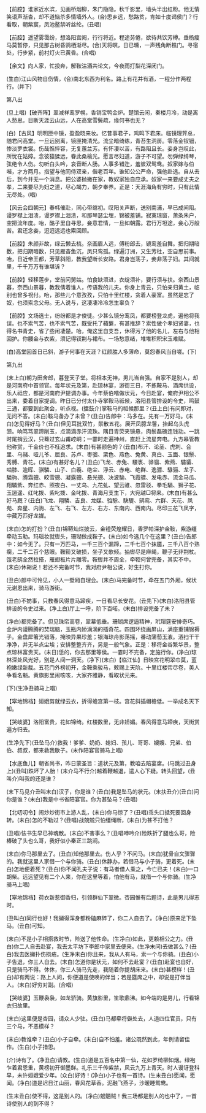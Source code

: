 <!-- { "loadSidebar": true } -->
【前腔】谁家近水滨，见画桥烟柳，朱门隐隐。秋千影里，墙头半出红粉。他无情笑语声渐杳，却不道恼杀多情墙外人。(合)思乡远，愁路贫，肯如十度谒侯门？行看取，朝紫宸，凤池鳌禁听丝纶。(丑唱)

【前腔】遥望雾霭纷，想洛阳宫阙，行行将近。程途劳倦，欲待共饮芳樽。垂杨瘦马莫暂停，只见那古树昏鸦栖渐尽。(合)天将暝，日已曛，一声残角断樵门。寻宿处，行步紧，前村灯火已黄昏。(合唱)

【余文】向人家，忙投奔，解鞍沽酒共论文，今夜雨打梨花深闭门。

(生白)江山风物自伤情，(合)南北东西为利名。路上有花并有酒，一程分作两程行。(并下)


第八出

(旦上唱)【破齐阵】翠减祥鸾罗幌，香销宝鸭金炉。楚馆云闲，秦楼月冷，动是离人愁思。目断天涯云山远，人在高堂雪鬓疏，缘何书也无？

(白)【古风】明明匣中镜，盈盈晓来妆。忆昔事君子，鸡鸣下君床。临镜理笄总，随君问高堂。一旦远别离，镜匣掩清光。流尘暗绮练，青苔生洞房。零落金钗钿，惨淡罗衣裳。伤哉憔悴容，无复蕙兰芳。有怀凄以苦，有路阻且长。妾身岂叹此，所忧在姑嫜。念彼猿猱远，眷此桑榆光。愿言尽妇道，游子不可望。勿弹绿绮琴，弦绝令人伤。勿听白头吟，哀音断人肠。人事多错迕，羞彼双鸳鸯。奴家嫁与伯喈，才方两月。指望与他同侍双亲，偕老百年。谁知公公严命，强他赴选。自从去后，到今并无一个消息。把公婆抛撇在家，教奴家独自应承。奴家一来要成丈夫之孝，二来要尽为妇之道，尽心竭力，朝夕奉养。正是：天涯海角有穷时，只有此情无尽处。(唱)

【风云会四朝元】春帏催赴，同心带绾初。叹阳关声断，送别南浦，早已成间阻。谩罗襟上泪渍，谩罗襟上泪渍，和那琴瑟尘埋，锦被羞铺。寂寞琼窗，萧条朱户，空把流年度。咍，酩子里自寻思，妾意君情，一旦如朝露。君行万坦途，妾心万般苦。君还念妾，迢迢远远也索回顾。

【前腔】朱颜非故，绿云懒去梳。奈画眉人远，傅粉郎去，镜鸾羞自舞。把归期暗数，把归期暗数，只见雁杳鱼沉，凤只鸾孤。绿遍汀洲，又生芳杜，空自思前事。咍，日近帝王都，芳草斜阳，教我望断长安路。君身岂荡子，妾非荡子妇。其间就里，千千万万有谁堪诉？

【前腔】轻移莲步，堂前问舅姑。怕食缺须进，衣绽须补，要行须与扶。奈西山景暮，奈西山景暮，教我倩着谁人，传语我的儿夫。你身上青云，只怕亲归黄土，临别也曾多祝付。咍，那些儿个意孜孜，只怕十里红楼，贪着人豪富。虽然是忘了奴，也须索念父母。无人说与，这凄凄冷冷怎生辜负？

【前腔】文场选士，纷纷都是才俊徒。少甚么镜分鸾凤，都要榜登龙虎，遍他将我误。也不索气苦，也不索气苦，既受托了蘋蘩，有甚推辞？索性做个孝妇贤妻，也得名书青史，省了些闲凄楚。咍，俺这里自支吾，休得污了他的名儿，左右与他相回护。你腰金与衣紫，须记得钗荆与裙布。一场愁意绪，堆堆积积宋玉难赋。

(白)高堂回首日已斜，游子何事在天涯？红颜胜人多薄命，莫怨春风当自嗟。(下)


第九出

(末上白)朝为田舍郎，暮登天子堂。将相本无神，男儿当自强。自家不是别人，却是河南府中首领官。每年状元及第，赴琼林宴，游街三日，不拣鞍马、酒席供设，乐人祗应，都是河南府尹提调办事。今年蔡伯喈做状元，今日赴宴，俺府尹相公不出来，委着自家提调。昨日已分付太仆寺掌鞍马祗候，洛阳县管排设的令史，鸣鼓三通，都要到此聚会，听点视。(擂鼓介)掌鞍马的祗候那里？(丑上白)有问即对，无问不答。(末白)鞍马备办了未曾？(丑白)告郎中：马多在。先有一万好马。(末白)怎见得好马？(丑白)但见耳批双竹，鬃散五花。展开凤臆龙鬐，抬起乌头虎颔。响笃笃翠蹄削玉，点滴滴赤汗流珠。隅目青荧夹镜悬，肉鬃磊磈连钱动。一跳时尾捎云汉，只蓦过玄山甫崆峒；一霎时走遍神州，直赶上流星奔电。九方皋管教他称赏，千金价也不枉追求。(末白)有甚颜色的？(丑白)布汗、论圣、虎刺、合里、乌赭、哑儿爷、屈良、苏卢、枣骝、栗色、燕色、兔黄、真白、玉面、银鬃、秀膊、青花。(末白)有甚好名儿？(丑白)飞龙、赤兔、騕褭、骅骝、紫燕、驌骦、啮膝、逾晖、骐驎、山子、白羲、绝尘、浮云、赤电、绝群、逸骠、騄骊、龙子、驎驹、腾霜骢、皎雪骢、凝露骢、悬光骢、决波騟、飞霞骠、发电赤、流金马瓜、翔驎紫、奔红赤、照夜白、一丈乌、九花虬、望云骓、忽雷驳、拳毛騧、狮子花、玉逍遥、红叱拨、紫叱拨、金叱拨、青海月支生下，大宛越□将来。(末白)有甚么好马厩？(丑白)飞龙、翔驎、吉良、龙媒、驺駼、駃騠、鹓鸾、六群、天花、凤苑、奔星、内驹、左飞、右飞、左方、右方、东南内、西南内。尽印三花飞凤字，中藏万匹好龙媒。

(末白)怎的打扮？(丑白)锦鞯灿烂披云，金镫荧煌耀日，香罗帕深护金鞍，紫游缰牵动玉勒。玛瑙妆就辔头，珊瑚做成鞍子。(末白)如今选几个在这里？(丑白)告郎中：如今无了。只有一万匹马，一千三百个漏蹄，二千七百个抹靥，三千八百个熟瘸，二千二百个慈眼。鞍鞒又破损，坐子又欹倾。抽辔尽是麻绳，鞭子无非荆杖。饿老鸱全然拉搭，雁翅板片片雕零。鞍辔并不周全，牵鞚何曾完备，其实不中。(末白)休胡说！若还不完备时节，我对府尹相公说，好生打你。

(丑白)郎中可怜见，小人一壁厢自理会。(末白)马完备时节，牵在五门外厢，候状元谢恩出来，骑马游街。

(丑白)不妨事，只教春风得意马蹄疾，一日看尽长安花。(丑先下)(末白)洛阳县管排设的令史过来。(净上白)厅上一呼，阶下百喏。(末白)排设完备了未？

(净白)都完备了。但见珠帘高卷，翠幕低垂。珊瑚席逻逼精神，玳瑁筵安排奇巧。金炉内谩腾腾的焚瑞脑，玉瓶内娇滴滴的插奇花。四围环绕画屏山，满座重铺锦褥子。金盘犀箸光错落，掩映异果珍羞；银海琼舟影荡摇，番动蒲萄玉液。洒扫干干净净，并无半点尘埃；安排整整齐齐，另是一般气象。正是：移将金谷繁华景，整点琼林富贵天。(末日)恁的，你去那里等侯。一霎时不完备，定施行你。(净白)琼林深处风光好，别是人间一洞天。(净下)(末白)【临江仙】日映宫花明翠巾莫，蓝袍嫩绿新裁。五花门外榜初开，金鞍乘骏马，敕赐上天阶。十里红楼帘尽卷，美人争看名魁。黄旗影里闹咳咳，大家齐雅静，看取状元来。

(下)(生净丑骑马上唱)

【窣地锦裆】姮娥剪就绿云衣，折得蟾宫第一枝。宫花斜插帽檐低。一举成名天下知。

【哭岐婆】洛阳富贵，花如锦绮。红楼数里，无非娇媚。春风得意马蹄疾，天街赏遍方归去。

(生净先下)(丑坠马介)救我！爹爹、奶奶、媳妇、孩儿、哥哥、嫂嫂、兄弟、伯伯、叔叔，都来救我歇子。(末作陪宴官骑马上唱)

【水底鱼儿】朝省尚书，昨日蒙圣旨：道状元及第，教咱去陪宴席。(马跳过丑身上)(丑叫)跌坏了人胎！(末介马不行介)越着鞭越退，遣人心下疑。转头回望，(丑叫介)叫我的还是谁？

(末下马见介丑叫末白)汉子，你是谁？(丑白)我是坠马的状元。(末扶丑介)(丑白)问你是谁？(末白)我是中书省陪宴官。你为甚坠马？(丑唱)

【北叨叨令】闹炒炒街市上游人乱，(末白)你马惊了？(丑唱)乖头口抵死要回身转。(末白)怎的不勒过？(丑唱)战兢兢只怕缰绳断，(末白)为甚不打他？

(丑唱)怯书生早已神魂散。(末白)不害事么？(丑唱呻吟介)险跌折了腿也么哥，险樁破了头也么哥，我好似小秦正三跳涧。

(末白)你马那里去了。(丑白)知他那里去。伤人乎？不问马。(末白)犹骨自文骤骤的。我就这里人家借一个与你骑。(丑白)休静办，若借马与小子骑，更着死。(末白)怎地便着死？(丑白)你不闻孔夫子说：有马者借人乘之，今亡已夫！(末白)一口胡柴。远远望见有二个人来，你在这里等着，怕他有马，就借一个与你骑。(生净骑马上唱)

【窣地锦裆】荷衣新惹御香归，引领群仙下翠微。杏园惟有后题诗，此是男儿得志时。

(丑叫白)同行也好！我攧得浑身都粉磕麻碎了，你二人自去了。(净白)原来足下坠马。(丑白)可知。

(末白)不是小子相搭救时节，险送了他性命。(生净白)如此，更赖相公之力。(丑白)你二人自去赴宴，我去太平坊下李郎中家里去便来。(生净末问)去做甚么？(丑白)我去医攧扑伤损疮。(生净末白)你且来，我从人有马，索一个与你骑。(丑白)小子告退，你三人自去。(末白)怎道你是状元，如何不去赴宴？(丑白)赴宴也自好，只是骑马不得。休休，你三人骑马先走，我随着你提胡床来。(末白)甚模样！(丑白)却有两说：路上人问，你便道是使唤的伴当；若是筵席之中，却说是打伴当人。(末白)好穷对副。(合唱)

【哭岐婆】玉鞭袅袅，如龙骄骑。黄旗影里，笙歌鼎沸。如今端的是男儿，行看锦衣归故里。

(末白)这里便是杏园，请众人少驻。(丑白)马都牵将僻处去，人道四位官员，只有三个马，不恶模样？

(末白)教谁牵？(丑白)小子自牵。(末白)自不怕羞。诸公既然到此，年例请留佳作。(生白)小子措思。

(介)诗有了。(净丑白)请教。(生白)道是五百名中第一仙，花如罗绮柳如烟。绿袍乍着君恩重，黄榜初开御墨鲜。礼乐三千传紫禁，风云九万上青天。时人谩讶登科早，未许姮娥爱少年。(众白)好诗！(净白)小子也有一首诗。(生末丑白)愿闻，愿闻。(净白)道是迟日江山丽，春风花草香。泥融飞燕子，沙暖睡鸳鸯。

(生末丑白)使不得，这是别人的。(净白)魍魉贼！我三场都是别人的也中了，一首诗使别人的到不得？

